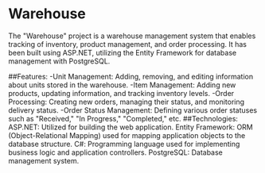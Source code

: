# Warehouse
The "Warehouse" project is a warehouse management system that enables tracking of inventory, product management, and order processing. It has been built using ASP.NET, utilizing the Entity Framework for database management with PostgreSQL.

##Features:
-Unit Management: Adding, removing, and editing information about units stored in the warehouse.
-Item Management: Adding new products, updating information, and tracking inventory levels.
-Order Processing: Creating new orders, managing their status, and monitoring delivery status.
-Order Status Management: Defining various order statuses such as "Received," "In Progress," "Completed," etc.
##Technologies:
ASP.NET: Utilized for building the web application.
Entity Framework: ORM (Object-Relational Mapping) used for mapping application objects to the database structure.
C#: Programming language used for implementing business logic and application controllers.
PostgreSQL: Database management system.

